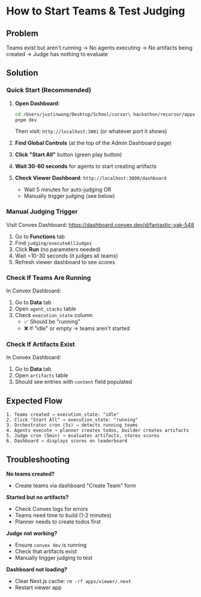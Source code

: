 # How to Start Teams & Test Judging

## Problem
Teams exist but aren't running → No agents executing → No artifacts being created → Judge has nothing to evaluate

## Solution

### Quick Start (Recommended)

1. **Open Dashboard**:
   ```bash
   cd /Users/justinwong/Desktop/School/cursor\ hackathon/recursor/apps/dashboard
   pnpm dev
   ```
   Then visit: `http://localhost:3001` (or whatever port it shows)

2. **Find Global Controls** (at the top of the Admin Dashboard page)

3. **Click "Start All"** button (green play button)

4. **Wait 30-60 seconds** for agents to start creating artifacts

5. **Check Viewer Dashboard**: `http://localhost:3000/dashboard`
   - Wait 5 minutes for auto-judging OR
   - Manually trigger judging (see below)

### Manual Judging Trigger

Visit Convex Dashboard: https://dashboard.convex.dev/d/fantastic-yak-548

1. Go to **Functions** tab
2. Find `judging/executeAllJudges`
3. Click **Run** (no parameters needed)
4. Wait ~10-30 seconds (it judges all teams)
5. Refresh viewer dashboard to see scores

### Check If Teams Are Running

In Convex Dashboard:
1. Go to **Data** tab
2. Open `agent_stacks` table
3. Check `execution_state` column
   - ✅ Should be "running"
   - ❌ If "idle" or empty → teams aren't started

### Check If Artifacts Exist

In Convex Dashboard:
1. Go to **Data** tab
2. Open `artifacts` table
3. Should see entries with `content` field populated

## Expected Flow

```
1. Teams created → execution_state: "idle"
2. Click "Start All" → execution_state: "running"
3. Orchestrator cron (5s) → detects running teams
4. Agents execute → planner creates todos, builder creates artifacts
5. Judge cron (5min) → evaluates artifacts, stores scores
6. Dashboard → displays scores on leaderboard
```

## Troubleshooting

**No teams created?**
- Create teams via dashboard "Create Team" form

**Started but no artifacts?**
- Check Convex logs for errors
- Teams need time to build (1-2 minutes)
- Planner needs to create todos first

**Judge not working?**
- Ensure `convex dev` is running
- Check that artifacts exist
- Manually trigger judging to test

**Dashboard not loading?**
- Clear Next.js cache: `rm -rf apps/viewer/.next`
- Restart viewer app

